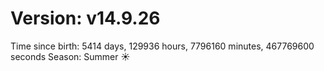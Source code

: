 # Version: v14.9.26
Time since birth: 5414 days, 129936 hours, 7796160 minutes, 467769600 seconds
Season: Summer ☀️
